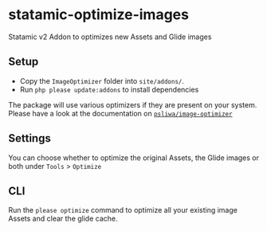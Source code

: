 # statamic-optimize-images
Statamic v2 Addon to optimizes new Assets and Glide images

## Setup

* Copy the `ImageOptimizer` folder into `site/addons/`.
* Run `php please update:addons` to install dependencies

The package will use various optimizers if they are present on your system. Please have a look at the documentation on [`psliwa/image-optimizer`](https://github.com/psliwa/image-optimizer#supported-optimizers)

## Settings

You can choose whether to optimize the original Assets, the Glide images or both under `Tools` > `Optimize`

## CLI

Run the `please optimize` command to optimize all your existing image Assets and clear the glide cache.